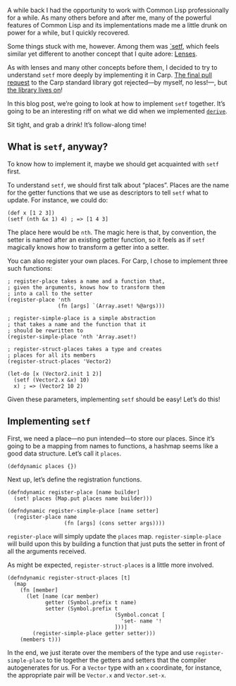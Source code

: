 A while back I had the opportunity to work with Common Lisp professionally for
a while. As many others before and after me, many of the powerful features of
Common Lisp and its implementations made me a little drunk on power for a
while, but I quickly recovered.

Some things stuck with me, however. Among them was [`setf](http://www.lispworks.com/documentation/HyperSpec/Body/m_setf_.htm#setf),
which feels similar yet different to another concept that I quite adore: [Lenses](https://blog.veitheller.de/Lets_Build_Lenses_in_Carp.html).

As with lenses and many other concepts before them, I decided to try to
understand `setf` more deeply by implementing it in Carp. [The final pull
request](https://github.com/carp-lang/Carp/pull/1192) to the Carp standard
library got rejected—by myself, no less!—, but [the library lives
on](https://github.com/carpentry-org/setf/)!

In this blog post, we’re going to look at how to implement `setf` together.
It’s going to be an interesting riff on what we did when we implemented
[`derive`](https://blog.veitheller.de/Carp_and_derive_II:_This_Time_Its_Personal.html).

Sit tight, and grab a drink! It’s follow-along time!

## What is `setf`, anyway?

To know how to implement it, maybe we should get acquainted with `setf` first.

To understand `setf`, we should first talk about “places”. Places are the
name for the getter functions that we use as descriptors to tell `setf` what to
update. For instance, we could do:

```
(def x [1 2 3])
(setf (nth &x 1) 4) ; => [1 4 3]
```

The place here would be `nth`. The magic here is that, by convention, the
setter is named after an existing getter function, so it feels as if `setf`
magically knows how to transform a getter into a setter.

You can also register your own places. For Carp, I chose to implement three
such functions:

```
; register-place takes a name and a function that,
; given the arguments, knows how to transform them
; into a call to the setter
(register-place 'nth
                (fn [args] `(Array.aset! %@args)))

; register-simple-place is a simple abstraction
; that takes a name and the function that it
; should be rewritten to
(register-simple-place 'nth 'Array.aset!)

; register-struct-places takes a type and creates
; places for all its members
(register-struct-places 'Vector2)

(let-do [x (Vector2.init 1 2)]
  (setf (Vector2.x &x) 10)
  x) ; => (Vector2 10 2)
```

Given these parameters, implementing `setf` should be easy! Let’s do this!

## Implementing `setf`

First, we need a place—no pun intended—to store our places. Since it’s going to
be a mapping from names to functions, a hashmap seems like a good data
structure. Let’s call it `places`.

```
(defdynamic places {})
```

Next up, let’s define the registration functions.

```
(defndynamic register-place [name builder]
  (set! places (Map.put places name builder)))

(defndynamic register-simple-place [name setter]
  (register-place name
                  (fn [args] (cons setter args))))
```

`register-place` will simply update the `places` map.
`register-simple-place` will build upon this by building a function that just
puts the setter in front of all the arguments received.

As might be expected, `register-struct-places` is a little more involved.

```
(defndynamic register-struct-places [t]
  (map
    (fn [member]
      (let [name (car member)
            getter (Symbol.prefix t name)
            setter (Symbol.prefix t
                                  (Symbol.concat [
                                    'set- name '!
                                  ]))]
        (register-simple-place getter setter)))
    (members t)))
```

In the end, we just iterate over the members of the type and use
`register-simple-place` to tie together the getters and setters that the
compiler autogenerates for us. For a `Vector` type with an `x` coordinate,
for instance, the appropriate pair will be `Vector.x` and `Vector.set-x`.
